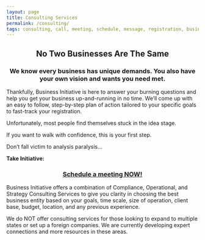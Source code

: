```yaml
---
layout: page
title: Consulting Services
permalink: /consulting/
tags: consulting, call, meeting, schedule, message, registration, business, llc, sole-proprietorship, partnership, corporation
---
```


<h2 style="text-align: center;"> 
   No Two Businesses Are The Same 
</h2>

<h3 style="text-align: center;"> 
   We know every business has unique demands. You also have your own vision and wants you need met. 
</h3>

Thankfully, Business Initiative is here to answer your burning questions and help you get your business up-and-running in no time. We’ll come up with an easy to follow, step-by-step plan of action tailored to your specific goals to fast-track your registration. 

Unfortunately, most people find themselves stuck in the idea stage. 

If you want to walk with confidence, this is your first step.

Don’t fall victim to analysis paralysis...

**Take Initiative:** 

<h3 style="text-align: center;">
<!-- Calendly link widget begin -->
<link href="https://assets.calendly.com/assets/external/widget.css" rel="stylesheet">
<script src="https://assets.calendly.com/assets/external/widget.js" type="text/javascript" async></script>
<a href="" onclick="Calendly.initPopupWidget({url: 'https://calendly.com/businessinitiative/30-minute-consultation-call'});return false;"> Schedule a meeting NOW!</a>
<!-- Calendly link widget end -->
</h3>

Business Initiative offers a combination of Compliance, Operational, and Strategy Consulting Services to give you clarity in choosing the best business entity based on your goals, time scale, size of operation, client base, budget, location, and any previous experience.

We do NOT offer consulting services for those looking to expand to multiple states or set up a foreign companies. We are currently developing expert connections and more resources in these areas. 
